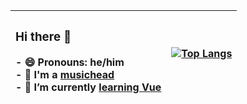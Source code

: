 | <h3>Hi there 👋</h3> - 😄 Pronouns: he/him<br> - :musical_note: I'm a [music](https://open.spotify.com/playlist/37i9dQZF1EM6w3ItCcpuAN)[head](https://open.spotify.com/user/newtnik/recently-played-artists)<br> - 🌱 I’m currently [learning Vue](https://github.com/jrnewton/udemy-vue-complete-guide) | [![Top Langs](https://github-readme-stats.vercel.app/api/top-langs/?username=jrnewton&layout=compact&hide=vim-script&exclude_repo=cy_client,vimfiles,dotfiles,opt)](https://github.com/anuraghazra/github-readme-stats)   |
| :------------- | :------------- |
